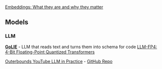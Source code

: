 
[Embeddings: What they are and why they matter](https://simonwillison.net/2023/Oct/23/embeddings/)


## Models

### LLM

**[GoLIE](https://huggingface.co/HiTZ/GoLLIE-34B)** - LLM that reads text and turns them into schema for code 
[LLM-FP4: 4-Bit Floating-Point Quantized Transformers](https://arxiv.org/abs/2310.16836v1)


[Outerbounds YouTube LLM in Practice](https://www.youtube.com/watch?v=uDBGwQ7JAzQ) - [GitHub Repo](https://github.com/outerbounds/generative-ai-summit-austin-2023)
